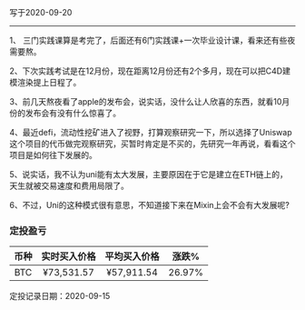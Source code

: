 写于2020-09-20

-----
1、 三门实践课算是考完了，后面还有6门实践课+一次毕业设计课，看来还有些夜需要熬。

2、下次实践考试是在12月份，现在距离12月份还有2个多月，现在可以把C4D建模渲染提上日程了。

3、前几天熬夜看了apple的发布会，说实话，没什么让人欣喜的东西，就看10月份的发布会有没有什么惊喜了。

4、最近defi，流动性挖矿进入了视野，打算观察研究一下，所以选择了Uniswap这个项目的代币做完观察研究，买暂时肯定是不买的，先研究一年再说，看看这个项目是如何往下发展的。

5、说实话，我不认为uni能有太大发展，主要原因在于它是建立在ETH链上的，天生就被交易速度和费用局限了。

6、不过，Uni的这种模式很有意思，不知道接下来在Mixin上会不会有大发展呢?

### 定投盈亏

| 币种 | 实时买入价格 | 平均买入价格 |  涨跌%  |  
| :--: | :----------: | :----------: | :-----: |
| BTC  |  ¥73,531.57  |   ¥57,911.54  | 26.97% |

定投记录日期：2020-09-15
